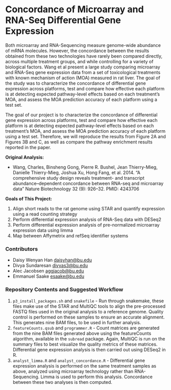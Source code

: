 # Concordance of Microarray and RNA-Seq Differential Gene Expression
Both microarray and RNA-Sequencing measure genome-wide abundance of mRNA molecules. However, the concordance between the results obtained from these two technologies have rarely been compared directly, across multiple treatment groups, and while controlling for a variety of biological factors. Wang et al present a large study comparing microarray and RNA-Seq gene expression data from a set of toxicological treatments with known mechanism of action (MOA) measured in rat liver. The goal of the study was to characterize the concordance of differential gene expression across platforms, test and compare how effective each platform is at detecting expected pathway-level effects based on each treatment’s MOA, and assess the MOA prediction accuracy of each platform using a test set.

The goal of our project is to characterize the concordance of differential gene expression across platforms, test and compare how effective each platform is at detecting expected pathway-level effects based on each treatment’s MOA, and assess the MOA prediction accuracy of each platform using a test set. Therefore, we will reproduce the results from Figure 2A and Figures 3B and C, as well as compare the pathway enrichment results reported in the paper.

__Original Analysis:__ 
+ Wang, Charles, Binsheng Gong, Pierre R. Bushel, Jean Thierry-Mieg, Danielle Thierry-Mieg, Joshua Xu, Hong Fang, et al. 2014. “A comprehensive study design reveals treatment- and transcript abundance–dependent concordance between RNA-seq and microarray data” Nature Biotechnology 32 (9): 926–32. PMID: 4243706

__Goals of This Project:__
1. Align short reads to the rat genome using STAR and quantify expression using a read counting strategy
2. Perform differential expression analysis of RNA-Seq data with DESeq2
3. Perform differential expression analysis of pre-normalized microarray expression data using limma
4. Map between Affymetrix and refSeq identifier systems

### Contributors

+ Daisy Wenyan Han daisyhan@bu.edu
+ Divya Sundaresan divyas3@bu.edu
+ Alec Jacobsen aggjacob@bu.edu
+ Emmanuel Saake esaake@bu.edu

### Repository Contents and Suggested Workflow
1. `p3_install_packages.sh` and `snakefile` - Run through snakemake, these files make use of the STAR and MultiQC tools to align the pre-processed FASTQ files used in the original analysis to a reference genome. Quality control is performed on these samples to ensure an accurate alignment. This generates nine BAM files, to be used in further analysis.
2. `featureCounts.qsub` and `programmer.R` - Count matrices are generated from the nine BAM files generated above using the featureCounts algorithm, available in the `subread` package. Again, MultiQC is run on the summary files to best visualize the quality metrics of these matrices. Differential gene expression analysis is then carried out using DESeq2 in R.
3. `analyst_limma.R` and `analyst_concordance.R` - Differential gene expression analysis is performed on the same treatment samples as above, analyzed using microarray technology rather than RNA-Sequencing. Limma is used to perform this analysis. Concordance between these two analyses is then computed. 
